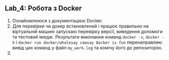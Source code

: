 Lab_4: Робота з Docker
-

1. Ознайомлююся з документацією Docker.
2. Для перевірки чи докер встановлений і працює правильно на віртуальній машині запускаю перевірку версії, виведення допомоги та тестовий імедж. Результати виконання команд `docker -v`, `docker -h` i `docker run docker/whalesay cowsay Docker is fun` перенаправляю вивід цих команд у файл `my_work.log` та комічу його до репозиторію.
3. 